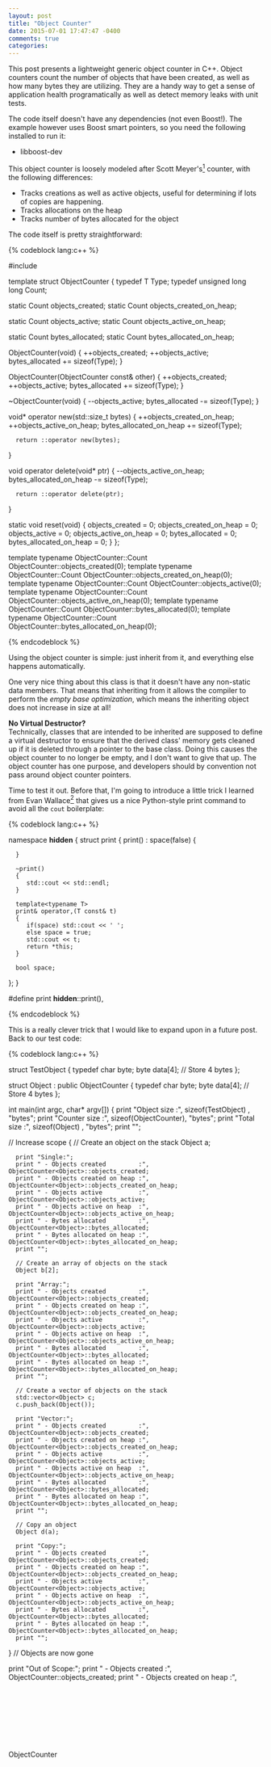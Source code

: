 ```yaml
---
layout: post
title: "Object Counter"
date: 2015-07-01 17:47:47 -0400
comments: true
categories: 
---
```


This post presents a lightweight generic object counter in C++. Object counters count the number of objects that have been created, as well as how many bytes they are utilizing. They are a handy way to get a sense of application health programatically as well as detect memory leaks with unit tests.

The code itself doesn't have any dependencies (not even Boost!). The example however uses Boost smart pointers, so you need the following installed to run it:

 - libboost-dev

This object counter is loosely modeled after Scott Meyer's[^1] counter, with the following differences:

 - Tracks creations as well as active objects, useful for determining if lots of copies are happening.
 - Tracks allocations on the heap
 - Tracks number of bytes allocated for the object

The code itself is pretty straightforward:

{% codeblock lang:c++ %}

#include <cstddef>

template<typename T>
struct ObjectCounter
{
   typedef T Type;
   typedef unsigned long long Count;

   static Count objects_created;
   static Count objects_created_on_heap;

   static Count objects_active;
   static Count objects_active_on_heap;

   static Count bytes_allocated;
   static Count bytes_allocated_on_heap;

   ObjectCounter(void)
   {
      ++objects_created;
      ++objects_active;
      bytes_allocated += sizeof(Type);
   }

   ObjectCounter(ObjectCounter const& other)
   {
      ++objects_created;
      ++objects_active;
      bytes_allocated += sizeof(Type);
   }

   ~ObjectCounter(void)
   {
      --objects_active;
      bytes_allocated -= sizeof(Type);
   }

   void* operator new(std::size_t bytes)
   {
      ++objects_created_on_heap;
      ++objects_active_on_heap;
      bytes_allocated_on_heap += sizeof(Type);

      return ::operator new(bytes);
   }

   void operator delete(void* ptr)
   {
      --objects_active_on_heap;
      bytes_allocated_on_heap -= sizeof(Type);
      
      return ::operator delete(ptr);
   }

   static void reset(void)
   {
      objects_created = 0;
      objects_created_on_heap = 0;
      objects_active = 0;
      objects_active_on_heap = 0;
      bytes_allocated = 0;
      bytes_allocated_on_heap = 0;
   }
};

template<typename T> typename ObjectCounter<T>::Count ObjectCounter<T>::objects_created(0);
template<typename T> typename ObjectCounter<T>::Count ObjectCounter<T>::objects_created_on_heap(0);
template<typename T> typename ObjectCounter<T>::Count ObjectCounter<T>::objects_active(0);
template<typename T> typename ObjectCounter<T>::Count ObjectCounter<T>::objects_active_on_heap(0);
template<typename T> typename ObjectCounter<T>::Count ObjectCounter<T>::bytes_allocated(0);
template<typename T> typename ObjectCounter<T>::Count ObjectCounter<T>::bytes_allocated_on_heap(0);

{% endcodeblock %}

Using the object counter is simple: just inherit from it, and everything else happens automatically. 

One very nice thing about this class is that it doesn't have any non-static data members. That means that inheriting from it allows the compiler to perform the *empty base optimization*, which means the inheriting object does not increase in size at all! 

>
**No Virtual Destructor?**  
Technically, classes that are intended to be inherited are supposed to define a virtual destructor to ensure that the derived class' memory gets cleaned up if it is deleted through a pointer to the base class. Doing this causes the object counter to no longer be empty, and I don't want to give that up. The object counter has one purpose, and developers should by convention not pass around object counter pointers.

Time to test it out. Before that, I'm going to introduce a little trick I learned from Evan Wallace[^2] that gives us a nice Python-style print command to avoid all the `cout` boilerplate:

{% codeblock lang:c++ %}

namespace __hidden__
{
   struct print
   {
      print() :
         space(false)
      {

      }

      ~print()
      {
         std::cout << std::endl;
      }

      template<typename T>
      print& operator,(T const& t)
      {
         if(space) std::cout << ' ';
         else space = true;
         std::cout << t;
         return *this;
      }

      bool space;
   };
}

#define print __hidden__::print(),

{% endcodeblock %}

This is a really clever trick that I would like to expand upon in a future post. Back to our test code:

{% codeblock lang:c++ %}

struct TestObject
{
   typedef char byte;
   byte data[4]; // Store 4 bytes
};

struct Object : public ObjectCounter<Object>
{
   typedef char byte;
   byte data[4]; // Store 4 bytes
};

int main(int argc, char* argv[])
{
   print "Object size  :", sizeof(TestObject)           , "bytes";
   print "Counter size :", sizeof(ObjectCounter<Object>), "bytes";
   print "Total size   :", sizeof(Object)               , "bytes";
   print "";

   // Increase scope
   {
      // Create an object on the stack
      Object a;

      print "Single:";
      print " - Objects created         :", ObjectCounter<Object>::objects_created;
      print " - Objects created on heap :", ObjectCounter<Object>::objects_created_on_heap;
      print " - Objects active          :", ObjectCounter<Object>::objects_active;
      print " - Objects active on heap  :", ObjectCounter<Object>::objects_active_on_heap;
      print " - Bytes allocated         :", ObjectCounter<Object>::bytes_allocated;
      print " - Bytes allocated on heap :", ObjectCounter<Object>::bytes_allocated_on_heap;
      print "";

      // Create an array of objects on the stack
      Object b[2];

      print "Array:";
      print " - Objects created         :", ObjectCounter<Object>::objects_created;
      print " - Objects created on heap :", ObjectCounter<Object>::objects_created_on_heap;
      print " - Objects active          :", ObjectCounter<Object>::objects_active;
      print " - Objects active on heap  :", ObjectCounter<Object>::objects_active_on_heap;
      print " - Bytes allocated         :", ObjectCounter<Object>::bytes_allocated;
      print " - Bytes allocated on heap :", ObjectCounter<Object>::bytes_allocated_on_heap;
      print "";

      // Create a vector of objects on the stack
      std::vector<Object> c;
      c.push_back(Object());

      print "Vector:";
      print " - Objects created         :", ObjectCounter<Object>::objects_created;
      print " - Objects created on heap :", ObjectCounter<Object>::objects_created_on_heap;
      print " - Objects active          :", ObjectCounter<Object>::objects_active;
      print " - Objects active on heap  :", ObjectCounter<Object>::objects_active_on_heap;
      print " - Bytes allocated         :", ObjectCounter<Object>::bytes_allocated;
      print " - Bytes allocated on heap :", ObjectCounter<Object>::bytes_allocated_on_heap;
      print "";

      // Copy an object
      Object d(a);

      print "Copy:";
      print " - Objects created         :", ObjectCounter<Object>::objects_created;
      print " - Objects created on heap :", ObjectCounter<Object>::objects_created_on_heap;
      print " - Objects active          :", ObjectCounter<Object>::objects_active;
      print " - Objects active on heap  :", ObjectCounter<Object>::objects_active_on_heap;
      print " - Bytes allocated         :", ObjectCounter<Object>::bytes_allocated;
      print " - Bytes allocated on heap :", ObjectCounter<Object>::bytes_allocated_on_heap;
      print "";
   }
   // Objects are now gone

   print "Out of Scope:";
   print " - Objects created         :", ObjectCounter<Object>::objects_created;
   print " - Objects created on heap :", ObjectCounter<Object>::objects_created_on_heap;
   print " - Objects active          :", ObjectCounter<Object>::objects_active;
   print " - Objects active on heap  :", ObjectCounter<Object>::objects_active_on_heap;
   print " - Bytes allocated         :", ObjectCounter<Object>::bytes_allocated;
   print " - Bytes allocated on heap :", ObjectCounter<Object>::bytes_allocated_on_heap;
   print "";

   ObjectCounter<Object>::reset();

   print "Reset:";
   print " - Objects created         :", ObjectCounter<Object>::objects_created;
   print " - Objects created on heap :", ObjectCounter<Object>::objects_created_on_heap;
   print " - Objects active          :", ObjectCounter<Object>::objects_active;
   print " - Objects active on heap  :", ObjectCounter<Object>::objects_active_on_heap;
   print " - Bytes allocated         :", ObjectCounter<Object>::bytes_allocated;
   print " - Bytes allocated on heap :", ObjectCounter<Object>::bytes_allocated_on_heap;
   print "";

   // Create an object on the heap
   Object* a_ptr = new Object();

   print "New:";
   print " - Objects created         :", ObjectCounter<Object>::objects_created;
   print " - Objects created on heap :", ObjectCounter<Object>::objects_created_on_heap;
   print " - Objects active          :", ObjectCounter<Object>::objects_active;
   print " - Objects active on heap  :", ObjectCounter<Object>::objects_active_on_heap;
   print " - Bytes allocated         :", ObjectCounter<Object>::bytes_allocated;
   print " - Bytes allocated on heap :", ObjectCounter<Object>::bytes_allocated_on_heap;
   print "";

   // Delete an object from the heap
   delete a_ptr;

   print "Delete:";
   print " - Objects created         :", ObjectCounter<Object>::objects_created;
   print " - Objects created on heap :", ObjectCounter<Object>::objects_created_on_heap;
   print " - Objects active          :", ObjectCounter<Object>::objects_active;
   print " - Objects active on heap  :", ObjectCounter<Object>::objects_active_on_heap;
   print " - Bytes allocated         :", ObjectCounter<Object>::bytes_allocated;
   print " - Bytes allocated on heap :", ObjectCounter<Object>::bytes_allocated_on_heap;
   print "";

   // Create a smart pointer
   {
      boost::shared_ptr<Object> b_ptr(new Object());

      print "Smart Pointer:";
      print " - Objects created         :", ObjectCounter<Object>::objects_created;
      print " - Objects created on heap :", ObjectCounter<Object>::objects_created_on_heap;
      print " - Objects active          :", ObjectCounter<Object>::objects_active;
      print " - Objects active on heap  :", ObjectCounter<Object>::objects_active_on_heap;
      print " - Bytes allocated         :", ObjectCounter<Object>::bytes_allocated;
      print " - Bytes allocated on heap :", ObjectCounter<Object>::bytes_allocated_on_heap;
      print "";
   }
   // Smart pointer destroyed

   print "Smart Pointer Destroyed:";
   print " - Objects created         :", ObjectCounter<Object>::objects_created;
   print " - Objects created on heap :", ObjectCounter<Object>::objects_created_on_heap;
   print " - Objects active          :", ObjectCounter<Object>::objects_active;
   print " - Objects active on heap  :", ObjectCounter<Object>::objects_active_on_heap;
   print " - Bytes allocated         :", ObjectCounter<Object>::bytes_allocated;
   print " - Bytes allocated on heap :", ObjectCounter<Object>::bytes_allocated_on_heap;
   print "";
}

{% endcodeblock %}

This gives the following output:

{% codeblock lang:yaml %}

Object size  : 4 bytes
Counter size : 1 bytes
Total size   : 4 bytes

Single:
 - Objects created         : 1
 - Objects created on heap : 0
 - Objects active          : 1
 - Objects active on heap  : 0
 - Bytes allocated         : 4
 - Bytes allocated on heap : 0

Array:
 - Objects created         : 3
 - Objects created on heap : 0
 - Objects active          : 3
 - Objects active on heap  : 0
 - Bytes allocated         : 12
 - Bytes allocated on heap : 0

Vector:
 - Objects created         : 5
 - Objects created on heap : 0
 - Objects active          : 4
 - Objects active on heap  : 0
 - Bytes allocated         : 16
 - Bytes allocated on heap : 0

Copy:
 - Objects created         : 6
 - Objects created on heap : 0
 - Objects active          : 5
 - Objects active on heap  : 0
 - Bytes allocated         : 20
 - Bytes allocated on heap : 0

Out of Scope:
 - Objects created         : 6
 - Objects created on heap : 0
 - Objects active          : 0
 - Objects active on heap  : 0
 - Bytes allocated         : 0
 - Bytes allocated on heap : 0

Reset:
 - Objects created         : 0
 - Objects created on heap : 0
 - Objects active          : 0
 - Objects active on heap  : 0
 - Bytes allocated         : 0
 - Bytes allocated on heap : 0

New:
 - Objects created         : 1
 - Objects created on heap : 1
 - Objects active          : 1
 - Objects active on heap  : 1
 - Bytes allocated         : 4
 - Bytes allocated on heap : 4

Delete:
 - Objects created         : 1
 - Objects created on heap : 1
 - Objects active          : 0
 - Objects active on heap  : 0
 - Bytes allocated         : 0
 - Bytes allocated on heap : 0

Smart Pointer:
 - Objects created         : 2
 - Objects created on heap : 2
 - Objects active          : 1
 - Objects active on heap  : 1
 - Bytes allocated         : 4
 - Bytes allocated on heap : 4

Smart Pointer Destroyed:
 - Objects created         : 2
 - Objects created on heap : 2
 - Objects active          : 0
 - Objects active on heap  : 0
 - Bytes allocated         : 0
 - Bytes allocated on heap : 0

{% endcodeblock %}

Everything looks correct, but take a look at line 22 of the output. This is a case where a temporary copy happened when loading the object into the vector. These are cases where C++11's move semantics are able to help. The object counter's copy constructor could be modified to also track copies being made, that is left as an exercise for the reader.

[^1]: [Counting Objects in C++ by Scott Meyers](http://ptgmedia.pearsoncmg.com/imprint_downloads/informit/aw/meyerscddemo/demo/MAGAZINE/CO_FRAME.HTM)
[^2]: [Obscure C++ Features by Evan Wallace](http://madebyevan.com/obscure-cpp-features/)